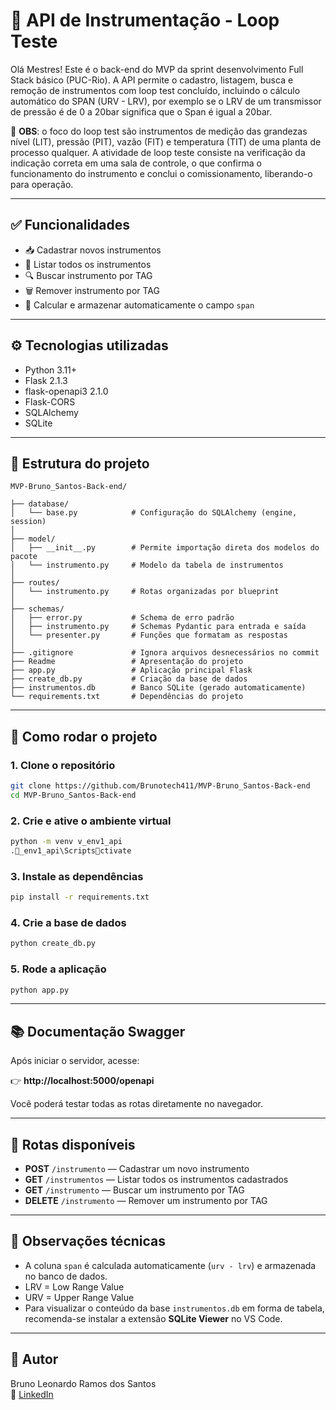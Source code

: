# 🔧 API de Instrumentação - Loop Teste

Olá Mestres! Este é o back-end do MVP da sprint desenvolvimento Full Stack básico (PUC-Rio). A API permite o cadastro, listagem, busca e remoção de instrumentos com loop test concluído, incluindo o cálculo automático do SPAN (URV - LRV), por exemplo se o LRV de um transmissor de pressão é de 0 a 20bar significa que o Span é igual a 20bar.

📌 **OBS**: o foco do loop test são instrumentos de medição das grandezas nível (LIT), pressão (PIT), vazão (FIT) e temperatura (TIT) de uma planta de processo qualquer. A atividade de loop teste consiste na verificação da indicação correta em uma sala de controle, o que confirma o funcionamento do instrumento e conclui o comissionamento, liberando-o para operação.

---

## ✅ Funcionalidades

- 📥 Cadastrar novos instrumentos
- 📃 Listar todos os instrumentos
- 🔍 Buscar instrumento por TAG
- 🗑️ Remover instrumento por TAG
- 📐 Calcular e armazenar automaticamente o campo `span`

---

## ⚙️ Tecnologias utilizadas

- Python 3.11+
- Flask 2.1.3
- flask-openapi3 2.1.0
- Flask-CORS
- SQLAlchemy
- SQLite

---

## 📁 Estrutura do projeto

```
MVP-Bruno_Santos-Back-end/

├── database/
│   └── base.py            # Configuração do SQLAlchemy (engine, session)
│
├── model/
│   ├── __init__.py        # Permite importação direta dos modelos do pacote
│   └── instrumento.py     # Modelo da tabela de instrumentos
│
├── routes/
│   └── instrumento.py     # Rotas organizadas por blueprint
│
├── schemas/
│   ├── error.py           # Schema de erro padrão
│   ├── instrumento.py     # Schemas Pydantic para entrada e saída
│   └── presenter.py       # Funções que formatam as respostas
│
├── .gitignore             # Ignora arquivos desnecessários no commit
├── Readme                 # Apresentação do projeto
├── app.py                 # Aplicação principal Flask
├── create_db.py           # Criação da base de dados
├── instrumentos.db        # Banco SQLite (gerado automaticamente)
└── requirements.txt       # Dependências do projeto
```

---

## 🧪 Como rodar o projeto

### 1. Clone o repositório
```bash
git clone https://github.com/Brunotech411/MVP-Bruno_Santos-Back-end
cd MVP-Bruno_Santos-Back-end
```

### 2. Crie e ative o ambiente virtual
```bash
python -m venv v_env1_api
._env1_api\Scriptsctivate
```

### 3. Instale as dependências
```bash
pip install -r requirements.txt
```

### 4. Crie a base de dados
```bash
python create_db.py
```

### 5. Rode a aplicação
```bash
python app.py
```

---

## 📚 Documentação Swagger

Após iniciar o servidor, acesse:

👉 **http://localhost:5000/openapi**

Você poderá testar todas as rotas diretamente no navegador.

---

## 🔄 Rotas disponíveis

- **POST** `/instrumento` — Cadastrar um novo instrumento
- **GET** `/instrumentos` — Listar todos os instrumentos cadastrados
- **GET** `/instrumento` — Buscar um instrumento por TAG
- **DELETE** `/instrumento` — Remover um instrumento por TAG

---

## 🧠 Observações técnicas

- A coluna `span` é calculada automaticamente (`urv - lrv`) e armazenada no banco de dados.
- LRV = Low Range Value
- URV = Upper Range Value
- Para visualizar o conteúdo da base `instrumentos.db` em forma de tabela, recomenda-se instalar a extensão **SQLite Viewer** no VS Code.

---

## 🙌 Autor

Bruno Leonardo Ramos dos Santos  
🔗 [LinkedIn](https://www.linkedin.com/in/bruno-leonardo-ramos-dos-santos-31734b3a/)